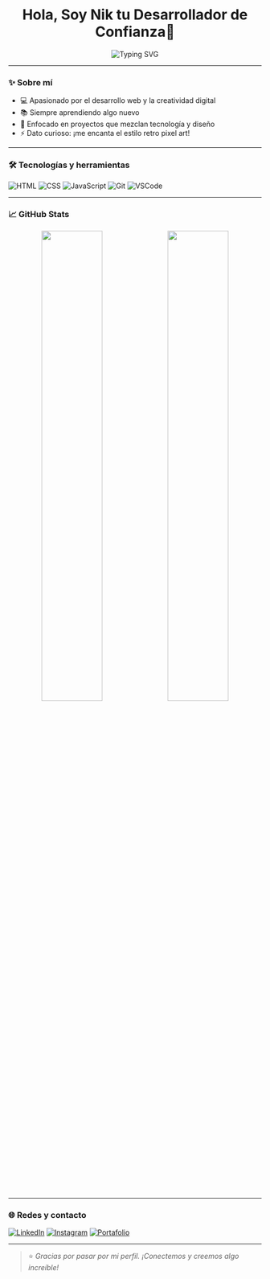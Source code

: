 <h1 align="center">Hola, Soy Nik tu Desarrollador de Confianza👋</h1>

<p align="center">
  <img src="https://readme-typing-svg.herokuapp.com?font=Fira+Code&size=25&pause=1000&center=true&vCenter=true&width=435&lines=Desarrollador+Front-End;Amante+del+JavaScript;Creativo+%2B+Apasionado+por+la+tecnolog%C3%ADa" alt="Typing SVG" />
</p>

---

### ✨ Sobre mí
- 💻 Apasionado por el desarrollo web y la creatividad digital  
- 📚 Siempre aprendiendo algo nuevo  
- 🎯 Enfocado en proyectos que mezclan tecnología y diseño  
- ⚡ Dato curioso: ¡me encanta el estilo retro pixel art!

---

### 🛠️ Tecnologías y herramientas
![HTML](https://img.shields.io/badge/HTML5-E34F26?style=for-the-badge&logo=html5&logoColor=fff)
![CSS](https://img.shields.io/badge/CSS3-1572B6?style=for-the-badge&logo=css3&logoColor=fff)
![JavaScript](https://img.shields.io/badge/JavaScript-F7DF1E?style=for-the-badge&logo=javascript&logoColor=000)
![Git](https://img.shields.io/badge/Git-F05032?style=for-the-badge&logo=git&logoColor=fff)
![VSCode](https://img.shields.io/badge/VS%20Code-007ACC?style=for-the-badge&logo=visual-studio-code&logoColor=fff)

---

### 📈 GitHub Stats

<p align="center">
  <img src="https://github-readme-stats.vercel.app/api?username=Nik1304&show_icons=true&theme=radical&hide=issues" width="49%"/>
  <img src="https://github-readme-streak-stats.herokuapp.com/?user=Nik1304&theme=radical" width="49%"/>
</p>

---

### 🌐 Redes y contacto

[![LinkedIn](https://img.shields.io/badge/LinkedIn-blue?style=for-the-badge&logo=linkedin&logoColor=white)](https://linkedin.com/in/tu-usuario)
[![Instagram](https://img.shields.io/badge/@tuusuario-E4405F?style=for-the-badge&logo=instagram&logoColor=white)](https://instagram.com/tuusuario)
[![Portafolio](https://img.shields.io/badge/Portafolio-Web-0a0a0a?style=for-the-badge&logo=firefox&logoColor=white)](https://tusitio.com)

---

> ⭐ _Gracias por pasar por mi perfil. ¡Conectemos y creemos algo increíble!_
